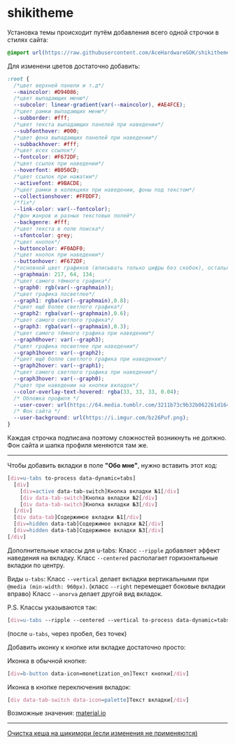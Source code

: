 # shikitheme
Установка темы происходит путём добавления всего одной строчки в стилях сайта:
```scss
@import url(https://raw.githubusercontent.com/AceHardwareGOK/shikitheme/main/shiki-pink.css);
```
Для изменени цветов достаточно добавить:
```scss
:root {
  /*цвет верхней панели и т.д*/
  --maincolor: #D94086;
  /*цвет выпадающих меню*/
  --subcolor: linear-gradient(var(--maincolor), #AE4FCE);
  /*цвет рамки выпадающих меню*/
  --subborder: #fff;
  /*цвет текста выпадающих панелей при наведении*/
  --subfonthover: #000;
  /*цвет фона выпадающих панелей при наведении*/
  --subbackhover: #fff;
  /*цвет всех ссылок*/
  --fontcolor: #F672DF;
  /*цвет ссылок при наведении*/
  --hoverfont: #B050CD;
  /*цвет ссылок при нажатии*/
  --activefont: #9BACDE;
  /*цвет рамки в колекциях при наведении, фоны под текстом*/
  --collectionshover: #FFDDF7;
  /*fix*/
  --link-color: var(--fontcolor);
  /*фон жанров и разных текстовых полей*/
  --backgenre: #fff;
  /*цвет текста в поле поиска*/
  --sfontcolor: grey;
  /*цвет кнопок*/
  --buttoncolor: #F0ADF0;
  /*цвет кнопок при наведении*/
  --buttonhover: #F672DF;
  /*основной цвет графиков (вписывать только цифры без скобок), остальные сами подберутся*/
  --graphmain: 217, 64, 134;
  /*цвет самого тёмного графика*/
  --graph0: rgb(var(--graphmain));
  /*цвет графика посветлее*/
  --graph1: rgba(var(--graphmain),0.8);
  /*цвет ещё более светлого графика*/
  --graph2: rgba(var(--graphmain),0.6);
  /*цвет самого светлого графика*/
  --graph3: rgba(var(--graphmain),0.3);
  /*цвет самого тёмного графика при наведении*/
  --graph0hover: var(--graph3);
  /*цвет графика посветлее при наведении*/
  --graph1hover: var(--graph2);
  /*цвет ещё болле светлого графика при наведении*/
  --graph2hover: var(--graph1);
  /*цвет самого светлого графика при наведении*/
  --graph3hover: var(--graph0);
  /*цвет при наведении на кнопки вкладок*/
  --color-overlay-text-hovered: rgba(33, 33, 33, 0.04);
  /* Обложка профиля */
  --user-cover: url(https://64.media.tumblr.com/3211b73c9b32b062261d164039e9fcf5/1c1af52e6a2b68f3-b9/s1280x1920/54dfc22c11b43f12d04168433f3032a5cbe1dbf4.png);
  /* Фон сайта */
  --user-background: url(https://i.imgur.com/bz26Puf.png);
}
```
Каждая строчка подписана поэтому сложностей возникнуть не должно. 
Фон сайта и шапка профиля меняются там же.
***
Чтобы добавить вкладки в поле **"Обо мне"**, нужно вставить этот код:

```scss
[div=u-tabs to-process data-dynamic=tabs]
  [div]
    [div=active data-tab-switch]Кнопка вкладки №1[/div]
    [div data-tab-switch]Кнопка вкладки №2[/div]
    [div data-tab-switch]Кнопка вкладки №3[/div]
  [/div]
  [div data-tab]Содержимое вкладки №1[/div]
  [div=hidden data-tab]Содержимое вкладки №2[/div]
  [div=hidden data-tab]Содержимое вкладки №3[/div]
[/div]
```
Дополнительные классы для u-tabs:
Класс ```--ripple``` добавляет эффект наведения на вкладку.
Класс ```--centered``` располагает горизонтальные вкладки по центру.

Виды ```u-tabs```:
Класс ```--vertical``` делает вкладки вертикальными при ```@media (min-width: 960px)```.
(класс ```--right``` перемещает боковые вкладки вправо)
Класс ```--anorva``` делает другой вид вкладок.

P.S. Классы указываются так:
```scss
[div=u-tabs --ripple --centered --vertical to-process data-dynamic=tabs]
```
(после ```u-tabs```, через пробел, без точек)

Добавить иконку к кнопке или вкладке достаточно просто:

Иконка в обычной кнопке:
```scss
[div=b-button data-icon=monetization_on]Текст кнопки[/div]
```

Иконка в кнопке переключения вкладок:
```scss
[div data-tab-switch data-icon=palette]Текст вкладки[/div]
```
Возможные значения: [material.io](https://material.io/resources/icons/?style=baseline)
***
[Очистка кеша на шикимори (если изменения не применяются)](https://shikimori.one/tests/reset_styles_cache?url=)
